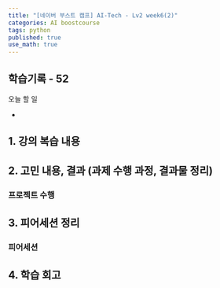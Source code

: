 ```yaml
---
title: "[네이버 부스트 캠프] AI-Tech - Lv2 week6(2)"
categories: AI boostcourse
tags: python
published: true
use_math: true
---
```


## 학습기록 - 52

오늘 할 일  

- 

## 1. 강의 복습 내용

## 2. 고민 내용, 결과 (과제 수행 과정, 결과물 정리)

### 프로젝트 수행

## 3. 피어세션 정리

### 피어세션

## 4. 학습 회고


